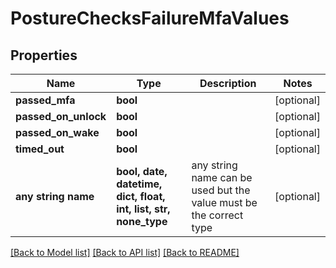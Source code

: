 # PostureChecksFailureMfaValues


## Properties
Name | Type | Description | Notes
------------ | ------------- | ------------- | -------------
**passed_mfa** | **bool** |  | [optional] 
**passed_on_unlock** | **bool** |  | [optional] 
**passed_on_wake** | **bool** |  | [optional] 
**timed_out** | **bool** |  | [optional] 
**any string name** | **bool, date, datetime, dict, float, int, list, str, none_type** | any string name can be used but the value must be the correct type | [optional]

[[Back to Model list]](../README.md#documentation-for-models) [[Back to API list]](../README.md#documentation-for-api-endpoints) [[Back to README]](../README.md)


